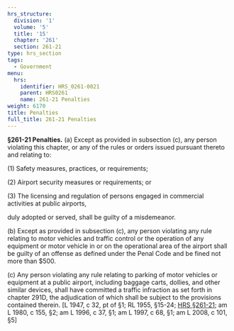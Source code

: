 ```yaml
---
hrs_structure:
  division: '1'
  volume: '5'
  title: '15'
  chapter: '261'
  section: 261-21
type: hrs_section
tags:
  - Government
menu:
  hrs:
    identifier: HRS_0261-0021
    parent: HRS0261
    name: 261-21 Penalties
weight: 6170
title: Penalties
full_title: 261-21 Penalties
---
```

**§261-21 Penalties.** (a) Except as provided in subsection (c), any person violating this chapter, or any of the rules or orders issued pursuant thereto and relating to:

(1) Safety measures, practices, or requirements;

(2) Airport security measures or requirements; or

(3) The licensing and regulation of persons engaged in commercial activities at public airports,

duly adopted or served, shall be guilty of a misdemeanor.

(b) Except as provided in subsection (c), any person violating any rule relating to motor vehicles and traffic control or the operation of any equipment or motor vehicle in or on the operational area of the airport shall be guilty of an offense as defined under the Penal Code and be fined not more than $500.

(c) Any person violating any rule relating to parking of motor vehicles or equipment at a public airport, including baggage carts, dollies, and other similar devices, shall have committed a traffic infraction as set forth in chapter 291D, the adjudication of which shall be subject to the provisions contained therein. [L 1947, c 32, pt of §1; RL 1955, §15-24; [HRS §261-21](/title-15/chapter-261/section-261-21/); am L 1980, c 155, §2; am L 1996, c 37, §1; am L 1997, c 68, §1; am L 2008, c 101, §5]